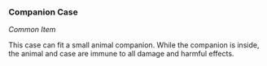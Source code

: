 ### Companion Case
_Common Item_

This case can fit a small animal companion. While the companion is inside, the animal and case are immune to all damage and harmful effects.